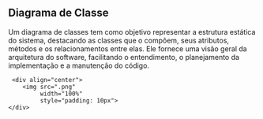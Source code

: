## Diagrama de Classe 
Um diagrama de classes tem como objetivo representar a estrutura estática do sistema, destacando as classes que o compõem, seus atributos, métodos e os relacionamentos entre elas. Ele fornece uma visão geral da arquitetura do software, facilitando o entendimento, o planejamento da implementação e a manutenção do código.

```
 <div align="center">
    <img src=".png" 
         width="100%" 
         style="padding: 10px">
</div>
```